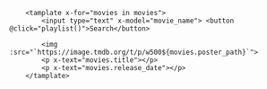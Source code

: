 
        <tamplate x-for="movies in movies">
            <input type="text" x-model="movie_name"> <button @click="playlist()">Search</button>

            <img :src="`https://image.tmdb.org/t/p/w500${movies.poster_path}`">
            <p x-text="movies.title"></p>
            <p x-text="movies.release_date"></p>
        </tamplate>
